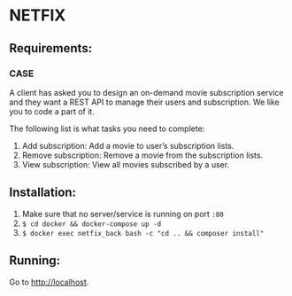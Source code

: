 # NETFIX

## Requirements:
### CASE

A client has asked you to design an on-demand movie subscription service and they want a REST API to manage their users and subscription. We like you to code a part of it.

The following list is what tasks you need to complete:
1. Add subscription: Add a movie to user’s subscription lists.
2. Remove subscription: Remove a movie from the subscription lists.
3. View subscription: View all movies subscribed by a user.

## Installation:
1. Make sure that no server/service is running on port `:80`
2. `$ cd docker && docker-compose up -d`
3. `$ docker exec netfix_back bash -c "cd .. && composer install"`

## Running:
Go to [http://localhost](http://localhost).

